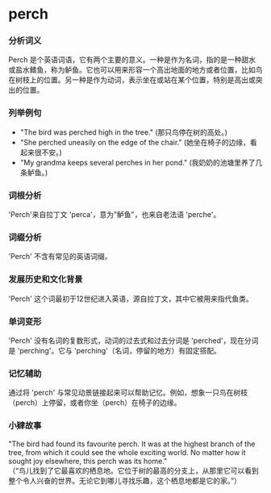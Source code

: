 # perch

### 分析词义

  

Perch 是个英语词语，它有两个主要的意义。一种是作为名词，指的是一种甜水或盐水鳍鱼，称为鲈鱼。它也可以用来形容一个高出地面的地方或者位置，比如鸟在树枝上的位置。另一种是作为动词，表示坐在或站在某个位置，特别是高出或突出的位置。

  

### 列举例句

  

*   "The bird was perched high in the tree." (那只鸟停在树的高处。)
*   "She perched uneasily on the edge of the chair." (她坐在椅子的边缘，看起来很不安。)
*   "My grandma keeps several perches in her pond." (我奶奶的池塘里养了几条鲈鱼。)

  

### 词根分析

  

'Perch'来自拉丁文 'perca'，意为"鲈鱼"，也来自老法语 'perche'。

  

### 词缀分析

  

'Perch' 不含有常见的英语词缀。

  

### 发展历史和文化背景

  

'Perch' 这个词最初于12世纪进入英语，源自拉丁文，其中它被用来指代鱼类。

  

### 单词变形

  

'Perch' 没有名词的复数形式，动词的过去式和过去分词是 'perched'，现在分词是 'perching'。它与 'perching'（名词，停留的地方）有固定搭配。

  

### 记忆辅助

  

通过将 'perch' 与常见动景链接起来可以帮助记忆。例如，想象一只鸟在树枝（perch）上停留，或者你坐（perch）在椅子的边缘。

  

### 小肄故事

  

"The bird had found its favourite perch. It was at the highest branch of the tree, from which it could see the whole exciting world. No matter how it sought joy elsewhere, this perch was its home."  
（“鸟儿找到了它最喜欢的栖息地。它位于树的最高的分支上，从那里它可以看到整个令人兴奋的世界。无论它到哪儿寻找乐趣，这个栖息地都是它的家。”）
